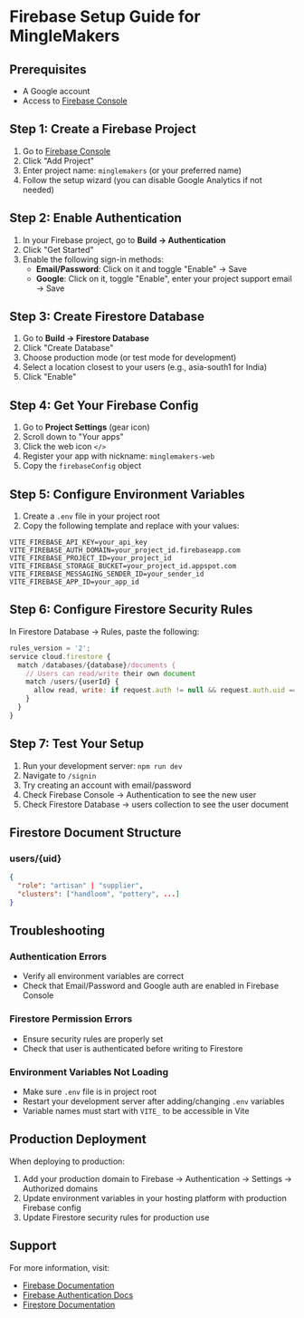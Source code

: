 # Firebase Setup Guide for MingleMakers

## Prerequisites
- A Google account
- Access to [Firebase Console](https://console.firebase.google.com/)

## Step 1: Create a Firebase Project

1. Go to [Firebase Console](https://console.firebase.google.com/)
2. Click "Add Project"
3. Enter project name: `minglemakers` (or your preferred name)
4. Follow the setup wizard (you can disable Google Analytics if not needed)

## Step 2: Enable Authentication

1. In your Firebase project, go to **Build → Authentication**
2. Click "Get Started"
3. Enable the following sign-in methods:
   - **Email/Password**: Click on it and toggle "Enable" → Save
   - **Google**: Click on it, toggle "Enable", enter your project support email → Save

## Step 3: Create Firestore Database

1. Go to **Build → Firestore Database**
2. Click "Create Database"
3. Choose production mode (or test mode for development)
4. Select a location closest to your users (e.g., asia-south1 for India)
5. Click "Enable"

## Step 4: Get Your Firebase Config

1. Go to **Project Settings** (gear icon)
2. Scroll down to "Your apps"
3. Click the web icon `</>`
4. Register your app with nickname: `minglemakers-web`
5. Copy the `firebaseConfig` object

## Step 5: Configure Environment Variables

1. Create a `.env` file in your project root
2. Copy the following template and replace with your values:

```env
VITE_FIREBASE_API_KEY=your_api_key
VITE_FIREBASE_AUTH_DOMAIN=your_project_id.firebaseapp.com
VITE_FIREBASE_PROJECT_ID=your_project_id
VITE_FIREBASE_STORAGE_BUCKET=your_project_id.appspot.com
VITE_FIREBASE_MESSAGING_SENDER_ID=your_sender_id
VITE_FIREBASE_APP_ID=your_app_id
```

## Step 6: Configure Firestore Security Rules

In Firestore Database → Rules, paste the following:

```javascript
rules_version = '2';
service cloud.firestore {
  match /databases/{database}/documents {
    // Users can read/write their own document
    match /users/{userId} {
      allow read, write: if request.auth != null && request.auth.uid == userId;
    }
  }
}
```

## Step 7: Test Your Setup

1. Run your development server: `npm run dev`
2. Navigate to `/signin`
3. Try creating an account with email/password
4. Check Firebase Console → Authentication to see the new user
5. Check Firestore Database → users collection to see the user document

## Firestore Document Structure

### users/{uid}
```json
{
  "role": "artisan" | "supplier",
  "clusters": ["handloom", "pottery", ...]
}
```

## Troubleshooting

### Authentication Errors
- Verify all environment variables are correct
- Check that Email/Password and Google auth are enabled in Firebase Console

### Firestore Permission Errors
- Ensure security rules are properly set
- Check that user is authenticated before writing to Firestore

### Environment Variables Not Loading
- Make sure `.env` file is in project root
- Restart your development server after adding/changing `.env` variables
- Variable names must start with `VITE_` to be accessible in Vite

## Production Deployment

When deploying to production:
1. Add your production domain to Firebase → Authentication → Settings → Authorized domains
2. Update environment variables in your hosting platform with production Firebase config
3. Update Firestore security rules for production use

## Support

For more information, visit:
- [Firebase Documentation](https://firebase.google.com/docs)
- [Firebase Authentication Docs](https://firebase.google.com/docs/auth)
- [Firestore Documentation](https://firebase.google.com/docs/firestore)
